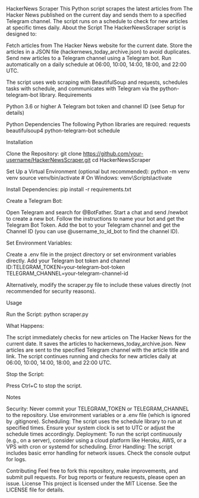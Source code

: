 HackerNews Scraper
This Python script scrapes the latest articles from The Hacker News published on the current day and sends them to a specified Telegram channel. The script runs on a schedule to check for new articles at specific times daily.
About the Script
The HackerNewsScraper script is designed to:

Fetch articles from The Hacker News website for the current date.
Store the articles in a JSON file (hackernews_today_archive.json) to avoid duplicates.
Send new articles to a Telegram channel using a Telegram bot.
Run automatically on a daily schedule at 06:00, 10:00, 14:00, 18:00, and 22:00 UTC.

The script uses web scraping with BeautifulSoup and requests, schedules tasks with schedule, and communicates with Telegram via the python-telegram-bot library.
Requirements

Python 3.6 or higher
A Telegram bot token and channel ID (see Setup for details)

Python Dependencies
The following Python libraries are required:
requests
beautifulsoup4
python-telegram-bot
schedule

Installation

Clone the Repository:
git clone https://github.com/your-username/HackerNewsScraper.git
cd HackerNewsScraper


Set Up a Virtual Environment (optional but recommended):
python -m venv venv
source venv/bin/activate  # On Windows: venv\Scripts\activate


Install Dependencies:
pip install -r requirements.txt


Create a Telegram Bot:

Open Telegram and search for @BotFather.
Start a chat and send /newbot to create a new bot.
Follow the instructions to name your bot and get the Telegram Bot Token.
Add the bot to your Telegram channel and get the Channel ID (you can use @username_to_id_bot to find the channel ID).


Set Environment Variables:

Create a .env file in the project directory or set environment variables directly.
Add your Telegram bot token and channel ID:TELEGRAM_TOKEN=your-telegram-bot-token
TELEGRAM_CHANNEL=your-telegram-channel-id


Alternatively, modify the scraper.py file to include these values directly (not recommended for security reasons).



Usage

Run the Script:
python scraper.py


What Happens:

The script immediately checks for new articles on The Hacker News for the current date.
It saves the articles to hackernews_today_archive.json.
New articles are sent to the specified Telegram channel with the article title and link.
The script continues running and checks for new articles daily at 06:00, 10:00, 14:00, 18:00, and 22:00 UTC.


Stop the Script:

Press Ctrl+C to stop the script.



Notes

Security: Never commit your TELEGRAM_TOKEN or TELEGRAM_CHANNEL to the repository. Use environment variables or a .env file (which is ignored by .gitignore).
Scheduling: The script uses the schedule library to run at specified times. Ensure your system clock is set to UTC or adjust the schedule times accordingly.
Deployment: To run the script continuously (e.g., on a server), consider using a cloud platform like Heroku, AWS, or a VPS with cron or systemd for scheduling.
Error Handling: The script includes basic error handling for network issues. Check the console output for logs.

Contributing
Feel free to fork this repository, make improvements, and submit pull requests. For bug reports or feature requests, please open an issue.
License
This project is licensed under the MIT License. See the LICENSE file for details.

